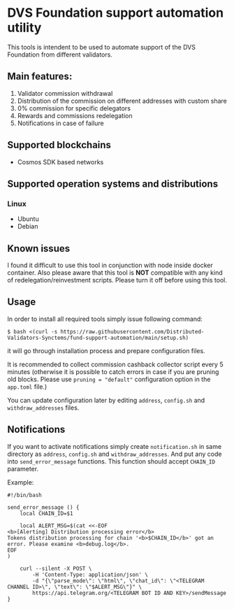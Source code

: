 # DVS Foundation support automation utility

This tools is intendent to be used to automate support of the DVS Foundation from different validators. 
## Main features:

1. Validator commission withdrawal
2. Distribution of the commission on different addresses with custom share
3. 0% commission for specific delegators
4. Rewards and commissions redelegation
5. Notifications in case of failure

## Supported blockchains

* Cosmos SDK based networks

## Supported operation systems and distributions

### Linux
* Ubuntu
* Debian

## Known issues

I found it difficult to use this tool in conjunction with node inside docker container. 
Also please aware that this tool is **NOT** compatible with any kind of redelegation/reinvestment scripts. Please turn it off before using this tool.


## Usage

In order to install all required tools simply issue following command:

`$ bash <(curl -s https://raw.githubusercontent.com/Distributed-Validators-Synctems/fund-support-automation/main/setup.sh)`

it will go through installation process and prepare configuration files.

It is recommended to collect commission cashback collector script every 5 minutes (otherwise it is possible to catch errors in case if you are pruning old blocks. Please use `pruning = "default"` configuration option in the `app.toml` file.) 

You can update configuration later by editing `address`, `config.sh` and `withdraw_addresses` files.

## Notifications

If you want to activate notifications simply create `notification.sh` in same directory as `address`, `config.sh` and `withdraw_addresses`.
And put any code into `send_error_message` functions. This function should accept `CHAIN_ID` parameter.

Example: 
```
#!/bin/bash

send_error_message () {
    local CHAIN_ID=$1 

    local ALERT_MSG=$(cat <<-EOF
<b>[Alerting] Distribution processing error</b>
Tokens distribution processing for chain '<b>$CHAIN_ID</b>' got an error. Please examine <b>debug.log</b>.
EOF
)

    curl --silent -X POST \
        -H 'Content-Type: application/json' \
        -d "{\"parse_mode\": \"html\", \"chat_id\": \"<TELEGRAM CHANNEL ID>\", \"text\": \"$ALERT_MSG\"}" \
        https://api.telegram.org/<TELEGRAM BOT ID AND KEY>/sendMessage
}

```
